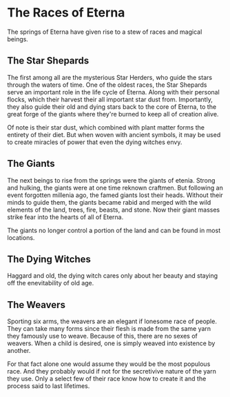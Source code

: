 # The Races of Eterna

The springs of Eterna have given rise to a stew of races and magical beings.  

## The Star Shepards
The first among all are the mysterious Star Herders, who guide the stars through the waters of time. One of the oldest races, the Star Shepards serve an important role in the life cycle of Eterna. Along with their personal flocks, which their harvest their all important star dust from. Importantly, they also guide their old and dying stars back to the core of Eterna, to the great forge of the giants where they're burned to keep all of creation alive.

Of note is their star dust, which combined with plant matter forms the entirety of their diet. But when woven with ancient symbols, it may be used to create miracles of power that even the dying witches envy.

## The Giants
The next beings to rise from the springs were the giants of etenia. Strong and hulking, the giants were at one time reknown craftmen. But following an event forgotten millenia ago, the famed giants lost their heads. Without their minds to guide them, the giants became rabid and merged with the wild elements of the land, trees, fire, beasts, and stone. Now their giant masses strike fear into the hearts of all of Eterna. 

The giants no longer control a portion of the land and can be found in most locations.

##  The Dying Witches
Haggard and old, the dying witch cares only about her beauty and staying off the enevitability of old age. 

##  The Weavers
Sporting six arms, the weavers are an elegant if lonesome race of people. They can take many forms since their flesh is made from the same yarn they famously use to weave. Because of this, there are no sexes of weavers. When a child is desired, one is simply weaved into existence by another. 

For that fact alone one would assume they would be the most populous race. And they probably would if not for the secretivive nature of the yarn they use. Only a select few of their race know how to create it and the process said to last lifetimes.   